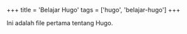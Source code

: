 +++
title = 'Belajar Hugo'
tags = ['hugo', 'belajar-hugo']
+++

Ini adalah file pertama tentang Hugo.